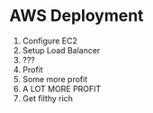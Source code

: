 # AWS Deployment
1. Configure EC2
2. Setup Load Balancer
3. ???
4. Profit
5. Some more profit
6. A LOT MORE PROFIT
7. Get filthy rich